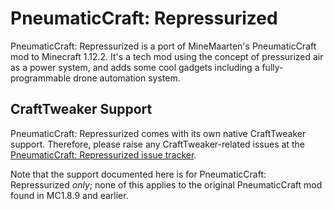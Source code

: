 # PneumaticCraft: Repressurized

PneumaticCraft: Repressurized is a port of MineMaarten's PneumaticCraft mod to Minecraft 1.12.2. It's a tech mod using the concept of pressurized air as a power system, and adds some cool gadgets including a fully-programmable drone automation system.

## CraftTweaker Support

PneumaticCraft: Repressurized comes with its own native CraftTweaker support.  Therefore, please raise any CraftTweaker-related issues at the [PneumaticCraft: Repressurized issue tracker](https://github.com/TeamPneumatic/pnc-repressurized/issues).

Note that the support documented here is for PneumaticCraft: Repressurized *only*; none of this applies to the original PneumaticCraft mod found in MC1.8.9 and earlier.
